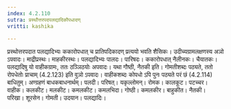 ```yaml
---
index: 4.2.110
sutra: प्रस्थौत्तरपदपलद्यादिकौपधादण्
vritti: kashika

---
```

प्रस्थोत्तरपदात पलद्यादिभ्यः ककारोपधात् च प्रातिपदिकादण् प्रत्ययो भवति शैसिकः। उदीच्यग्रामलक्षणस्य अञो ऽपवादः। माद्रीप्रस्थः। माहकीरस्थः। पलद्यादिभ्यः पालदः। पारिषदः। ककारोपधात् नैलीनकः। चैयातकः। पलद्यादिषु यो वाहीकग्रामः, ततः ठञ्ञिठयोः अपवादः। यथा गौष्ठी, नैतकी इति। गोमतीशब्दः पठ्यते, ततो रोपधेतोः प्राचाम् (4.2.123) इति वुञो ऽपवादः। वाहीकशब्दः कोपधो ऽपि पुनः पठ्यते परं छं (4.2.114) बाधितुम्। अण्ग्रहणं बाधकबाधनार्थम्। पलदी। परिषत्। यकृल्लोमन्। रोमक। कालकूट। पटच्चर। वाहीक। कलकीट। मलकीट। कमलकीट। कमलभिदा। गोष्ठी। कमलकीर। बाहुकीत। नैतकी। परिखा। शूरसेन। गोमती। उदयान। पलद्यादिः।
